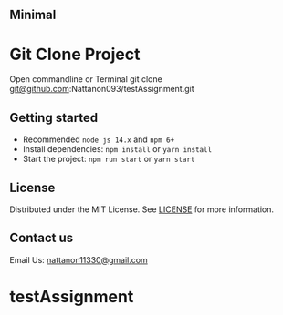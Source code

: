 ## Minimal

# Git Clone Project

Open commandline or Terminal
git clone git@github.com:Nattanon093/testAssignment.git

## Getting started

- Recommended `node js 14.x` and `npm 6+`
- Install dependencies: `npm install` or `yarn install`
- Start the project: `npm run start` or `yarn start`

## License

Distributed under the MIT License. See [LICENSE](https://github.com/minimal-ui-kit/minimal.free/blob/main/LICENSE.md) for more information.

## Contact us

Email Us: nattanon11330@gmail.com
# testAssignment
